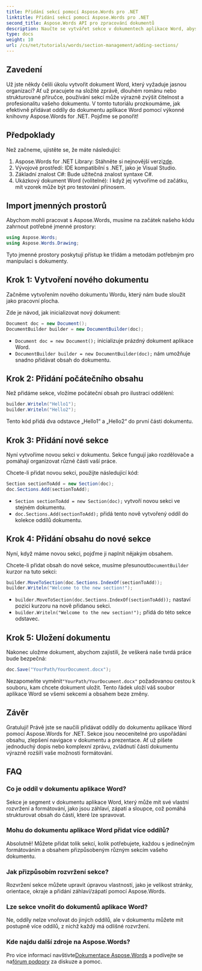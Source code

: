 ```yaml
---
title: Přidání sekcí pomocí Aspose.Words pro .NET
linktitle: Přidání sekcí pomocí Aspose.Words pro .NET
second_title: Aspose.Words API pro zpracování dokumentů
description: Naučte se vytvářet sekce v dokumentech aplikace Word, abyste zvýšili čitelnost a profesionalitu. Tato příručka pokrývá vše od inicializace dokumentu po uložení vaší práce.
type: docs
weight: 10
url: /cs/net/tutorials/words/section-management/adding-sections/
---
```

## Zavedení

Už jste někdy čelili úkolu vytvořit dokument Word, který vyžaduje jasnou organizaci? Ať už pracujete na složité zprávě, dlouhém románu nebo strukturované příručce, používání sekcí může výrazně zvýšit čitelnost a profesionalitu vašeho dokumentu. V tomto tutoriálu prozkoumáme, jak efektivně přidávat oddíly do dokumentu aplikace Word pomocí výkonné knihovny Aspose.Words for .NET. Pojďme se ponořit!

## Předpoklady

Než začneme, ujistěte se, že máte následující:

1. Aspose.Words for .NET Library: Stáhněte si nejnovější verzi[zde](https://releases.aspose.com/words/net/).
2. Vývojové prostředí: IDE kompatibilní s .NET, jako je Visual Studio.
3. Základní znalost C#: Bude užitečná znalost syntaxe C#.
4. Ukázkový dokument Word (volitelné): I když jej vytvoříme od začátku, mít vzorek může být pro testování přínosem.

## Import jmenných prostorů

Abychom mohli pracovat s Aspose.Words, musíme na začátek našeho kódu zahrnout potřebné jmenné prostory:

```csharp
using Aspose.Words;
using Aspose.Words.Drawing;
```

Tyto jmenné prostory poskytují přístup ke třídám a metodám potřebným pro manipulaci s dokumenty.

## Krok 1: Vytvoření nového dokumentu

Začněme vytvořením nového dokumentu Wordu, který nám bude sloužit jako pracovní plocha.

Zde je návod, jak inicializovat nový dokument:

```csharp
Document doc = new Document();
DocumentBuilder builder = new DocumentBuilder(doc);
```

- `Document doc = new Document();` inicializuje prázdný dokument aplikace Word.
- `DocumentBuilder builder = new DocumentBuilder(doc);` nám umožňuje snadno přidávat obsah do dokumentu.

## Krok 2: Přidání počátečního obsahu

Než přidáme sekce, vložíme počáteční obsah pro ilustraci oddělení:

```csharp
builder.Writeln("Hello1");
builder.Writeln("Hello2");
```

Tento kód přidá dva odstavce „Hello1“ a „Hello2“ do první části dokumentu.

## Krok 3: Přidání nové sekce

Nyní vytvoříme novou sekci v dokumentu. Sekce fungují jako rozdělovače a pomáhají organizovat různé části vaší práce.

Chcete-li přidat novou sekci, použijte následující kód:

```csharp
Section sectionToAdd = new Section(doc);
doc.Sections.Add(sectionToAdd);
```

- `Section sectionToAdd = new Section(doc);` vytvoří novou sekci ve stejném dokumentu.
- `doc.Sections.Add(sectionToAdd);` přidá tento nově vytvořený oddíl do kolekce oddílů dokumentu.

## Krok 4: Přidání obsahu do nové sekce

Nyní, když máme novou sekci, pojďme ji naplnit nějakým obsahem. 

 Chcete-li přidat obsah do nové sekce, musíme přesunout`DocumentBuilder` kurzor na tuto sekci:

```csharp
builder.MoveToSection(doc.Sections.IndexOf(sectionToAdd));
builder.Writeln("Welcome to the new section!");
```

- `builder.MoveToSection(doc.Sections.IndexOf(sectionToAdd));` nastaví pozici kurzoru na nově přidanou sekci.
- `builder.Writeln("Welcome to the new section!");` přidá do této sekce odstavec.

## Krok 5: Uložení dokumentu

Nakonec uložme dokument, abychom zajistili, že veškerá naše tvrdá práce bude bezpečná:

```csharp
doc.Save("YourPath/YourDocument.docx");
```

 Nezapomeňte vyměnit`"YourPath/YourDocument.docx"` požadovanou cestou k souboru, kam chcete dokument uložit. Tento řádek uloží váš soubor aplikace Word se všemi sekcemi a obsahem beze změny.

## Závěr

Gratuluji! Právě jste se naučili přidávat oddíly do dokumentu aplikace Word pomocí Aspose.Words for .NET. Sekce jsou neocenitelné pro uspořádání obsahu, zlepšení navigace v dokumentu a prezentace. Ať už píšete jednoduchý dopis nebo komplexní zprávu, zvládnutí částí dokumentu výrazně rozšíří vaše možnosti formátování. 

## FAQ

### Co je oddíl v dokumentu aplikace Word?

Sekce je segment v dokumentu aplikace Word, který může mít své vlastní rozvržení a formátování, jako jsou záhlaví, zápatí a sloupce, což pomáhá strukturovat obsah do částí, které lze spravovat.

### Mohu do dokumentu aplikace Word přidat více oddílů?

Absolutně! Můžete přidat tolik sekcí, kolik potřebujete, každou s jedinečným formátováním a obsahem přizpůsobeným různým sekcím vašeho dokumentu.

### Jak přizpůsobím rozvržení sekce?

Rozvržení sekce můžete upravit úpravou vlastností, jako je velikost stránky, orientace, okraje a přidání záhlaví/zápatí pomocí Aspose.Words.

### Lze sekce vnořit do dokumentů aplikace Word?

Ne, oddíly nelze vnořovat do jiných oddílů, ale v dokumentu můžete mít postupně více oddílů, z nichž každý má odlišné rozvržení.

### Kde najdu další zdroje na Aspose.Words?

 Pro více informací navštivte[Dokumentace Aspose.Words](https://reference.aspose.com/words/net/) a podívejte se na[fórum podpory](https://forum.aspose.com/c/words/8) za diskuze a pomoc.